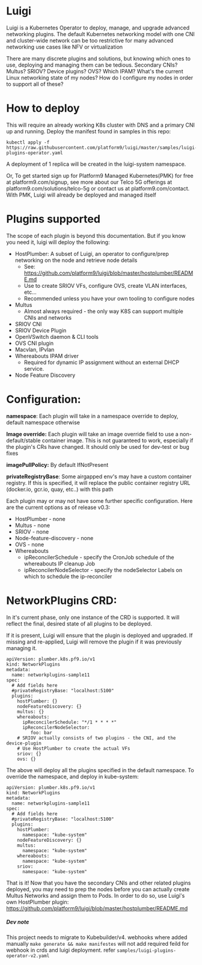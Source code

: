 # Luigi
Luigi is a Kubernetes Operator to deploy, manage, and upgrade advanced networking plugins. The default Kubernetes networking model with one CNI and cluster-wide network can be too restrictive for many advanced networking use cases like NFV or virtualization

There are many discrete plugins and solutions, but knowing which ones to use, deploying and managing them can be tedious. Secondary CNIs? Multus? SRIOV? Device plugins? OVS? Which IPAM? What's the current Linux networking state of my nodes? How do I configure my nodes in order to support all of these?

# How to deploy
This will require an already working K8s cluster with DNS and a primary CNI up and running. 
Deploy the manifest found in samples in this repo:
```
kubectl apply -f https://raw.githubusercontent.com/platform9/luigi/master/samples/luigi-plugins-operator.yaml
```
A deployment of 1 replica will be created in the luigi-system namespace.

Or, To get started sign up for Platform9 Managed Kubernetes(PMK) for free at platform9.com/signup, see more about our Telco 5G offerings at platform9.com/solutions/telco-5g or contact us at platform9.com/contact. With PMK, Luigi will already be deployed and managed itself

# Plugins supported
The scope of each plugin is beyond this documentation. But if you know you need it, luigi will deploy the following:

 - HostPlumber: A subset of Luigi, an operator to configure/prep networking on the node and retrieve node details
	 - See: https://github.com/platform9/luigi/blob/master/hostplumber/README.md
	 - Use to create SRIOV VFs, configure OVS, create VLAN interfaces, etc...
	 - Recommended unless you have your own tooling to configure nodes
 - Multus
	 - Almost always required - the only way K8S can support multiple CNIs and networks
 - SRIOV CNI
 - SRIOV Device Plugin
 - OpenVSwitch daemon & CLI tools
 - OVS CNI plugin
 - Macvlan, IPvlan
 - Whereabouts IPAM driver
	 - Required for dynamic IP assignment without an external DHCP service.
 - Node Feature Discovery

# Configuration:

**namespace**: Each plugin will take in a namespace override to deploy, default namespace otherwise

**Image override:** Each plugin will take an image override field to use a non-default/stable container image. This is not guaranteed to work, especially if the plugin's CRs have changed. It should only be used for dev-test or bug fixes

**imagePullPolicy:** By default IfNotPresent

**privateRegistryBase**: Some airgapped env's may have a custom container registry. If this is specified, it will replace the public container registry URL (docker.io, gcr.io, quay, etc..) with this path

Each plugin may or may not have some further specific configuration. Here are the current options as of release v0.3:
 - HostPlumber - none
 - Multus - none
 - SRIOV - none
 - Node-feature-discovery - none
 - OVS - none
 - Whereabouts
	 - ipReconcilerSchedule - specify the CronJob schedule of the whereabouts IP cleanup Job
	 - ipReconcilerNodeSelector - specify the nodeSelector Labels on which to schedule the ip-reconciler

# NetworkPlugins CRD:
In it's current phase, only one instance of the CRD is supported. It will reflect the final, desired state of all plugins to be deployed.

If it is present, Luigi will ensure that the plugin is deployed and upgraded. If missing and re-applied, Luigi will remove the plugin if it was previously managing it.

```
apiVersion: plumber.k8s.pf9.io/v1
kind: NetworkPlugins
metadata:
  name: networkplugins-sample11
spec:
  # Add fields here
  #privateRegistryBase: "localhost:5100"
  plugins:
    hostPlumber: {}
    nodeFeatureDiscovery: {}
    multus: {}
    whereabouts:
      ipReconcilerSchedule: "*/1 * * * *"
      ipReconcilerNodeSelector:
         foo: bar
    # SRIOV actually consists of two plugins - the CNI, and the device-plugin
    # Use HostPlumber to create the actual VFs
    sriov: {}
    ovs: {}
```

The above will deploy all the plugins specified in the default namespace. To override the namespace, and deploy in kube-system:

```
apiVersion: plumber.k8s.pf9.io/v1
kind: NetworkPlugins
metadata:
  name: networkplugins-sample11
spec:
  # Add fields here
  #privateRegistryBase: "localhost:5100"
  plugins:
    hostPlumber:
      namespace: "kube-system"
    nodeFeatureDiscovery: {}
    multus:
      namespace: "kube-system"
    whereabouts:
      namespace: "kube-system"
    sriov:
      namespace: "kube-system"
```

That is it! Now that you have the secondary CNIs and other related plugins deployed, you may need to prep the nodes before you can actually create Multus Networks and assign them to Pods. In order to do so, use Luigi's own HostPlumber plugin: https://github.com/platform9/luigi/blob/master/hostplumber/README.md


##### Dev note
This project needs to migrate to Kubebuilder/v4.
webhooks where added manually `make generate && make manifestes` will not add required feild for webhook in crds and luigi deployment. refer `samples/luigi-plugins-operator-v2.yaml`
